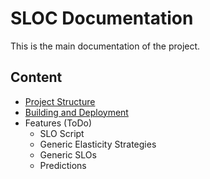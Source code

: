 # SLOC Documentation

This is the main documentation of the project.


## Content

* [Project Structure](./project-structure)
* [Building and Deployment](./deployment)
* Features (ToDo)
    * SLO Script
    * Generic Elasticity Strategies
    * Generic SLOs
    * Predictions
